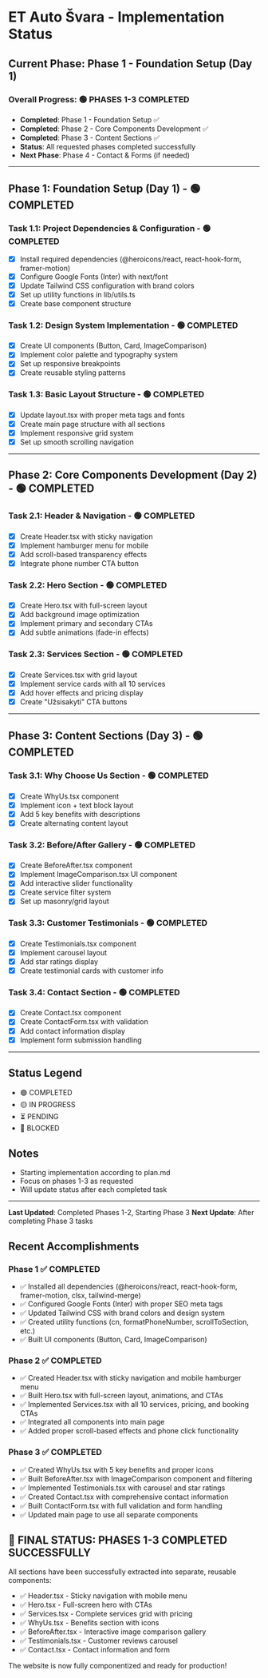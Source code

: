 # ET Auto Švara - Implementation Status

## Current Phase: Phase 1 - Foundation Setup (Day 1)

### Overall Progress: 🟢 PHASES 1-3 COMPLETED

- **Completed**: Phase 1 - Foundation Setup ✅
- **Completed**: Phase 2 - Core Components Development ✅
- **Completed**: Phase 3 - Content Sections ✅
- **Status**: All requested phases completed successfully
- **Next Phase**: Phase 4 - Contact & Forms (if needed)

---

## Phase 1: Foundation Setup (Day 1) - 🟢 COMPLETED

### Task 1.1: Project Dependencies & Configuration - 🟢 COMPLETED

- [x] Install required dependencies (@heroicons/react, react-hook-form, framer-motion)
- [x] Configure Google Fonts (Inter) with next/font
- [x] Update Tailwind CSS configuration with brand colors
- [x] Set up utility functions in lib/utils.ts
- [x] Create base component structure

### Task 1.2: Design System Implementation - 🟢 COMPLETED

- [x] Create UI components (Button, Card, ImageComparison)
- [x] Implement color palette and typography system
- [x] Set up responsive breakpoints
- [x] Create reusable styling patterns

### Task 1.3: Basic Layout Structure - 🟢 COMPLETED

- [x] Update layout.tsx with proper meta tags and fonts
- [x] Create main page structure with all sections
- [x] Implement responsive grid system
- [x] Set up smooth scrolling navigation

---

## Phase 2: Core Components Development (Day 2) - 🟢 COMPLETED

### Task 2.1: Header & Navigation - 🟢 COMPLETED

- [x] Create Header.tsx with sticky navigation
- [x] Implement hamburger menu for mobile
- [x] Add scroll-based transparency effects
- [x] Integrate phone number CTA button

### Task 2.2: Hero Section - 🟢 COMPLETED

- [x] Create Hero.tsx with full-screen layout
- [x] Add background image optimization
- [x] Implement primary and secondary CTAs
- [x] Add subtle animations (fade-in effects)

### Task 2.3: Services Section - 🟢 COMPLETED

- [x] Create Services.tsx with grid layout
- [x] Implement service cards with all 10 services
- [x] Add hover effects and pricing display
- [x] Create "Užsisakyti" CTA buttons

---

## Phase 3: Content Sections (Day 3) - 🟢 COMPLETED

### Task 3.1: Why Choose Us Section - 🟢 COMPLETED

- [x] Create WhyUs.tsx component
- [x] Implement icon + text block layout
- [x] Add 5 key benefits with descriptions
- [x] Create alternating content layout

### Task 3.2: Before/After Gallery - 🟢 COMPLETED

- [x] Create BeforeAfter.tsx component
- [x] Implement ImageComparison.tsx UI component
- [x] Add interactive slider functionality
- [x] Create service filter system
- [x] Set up masonry/grid layout

### Task 3.3: Customer Testimonials - 🟢 COMPLETED

- [x] Create Testimonials.tsx component
- [x] Implement carousel layout
- [x] Add star ratings display
- [x] Create testimonial cards with customer info

### Task 3.4: Contact Section - 🟢 COMPLETED

- [x] Create Contact.tsx component
- [x] Create ContactForm.tsx with validation
- [x] Add contact information display
- [x] Implement form submission handling

---

## Status Legend

- 🟢 COMPLETED
- 🟡 IN PROGRESS
- ⏳ PENDING
- 🔴 BLOCKED

## Notes

- Starting implementation according to plan.md
- Focus on phases 1-3 as requested
- Will update status after each completed task

---

**Last Updated**: Completed Phases 1-2, Starting Phase 3
**Next Update**: After completing Phase 3 tasks

## Recent Accomplishments

### Phase 1 ✅ COMPLETED

- ✅ Installed all dependencies (@heroicons/react, react-hook-form, framer-motion, clsx, tailwind-merge)
- ✅ Configured Google Fonts (Inter) with proper SEO meta tags
- ✅ Updated Tailwind CSS with brand colors and design system
- ✅ Created utility functions (cn, formatPhoneNumber, scrollToSection, etc.)
- ✅ Built UI components (Button, Card, ImageComparison)

### Phase 2 ✅ COMPLETED

- ✅ Created Header.tsx with sticky navigation and mobile hamburger menu
- ✅ Built Hero.tsx with full-screen layout, animations, and CTAs
- ✅ Implemented Services.tsx with all 10 services, pricing, and booking CTAs
- ✅ Integrated all components into main page
- ✅ Added proper scroll-based effects and phone click functionality

### Phase 3 ✅ COMPLETED

- ✅ Created WhyUs.tsx with 5 key benefits and proper icons
- ✅ Built BeforeAfter.tsx with ImageComparison component and filtering
- ✅ Implemented Testimonials.tsx with carousel and star ratings
- ✅ Created Contact.tsx with comprehensive contact information
- ✅ Built ContactForm.tsx with full validation and form handling
- ✅ Updated main page to use all separate components

## 🎉 FINAL STATUS: PHASES 1-3 COMPLETED SUCCESSFULLY

All sections have been successfully extracted into separate, reusable components:

- ✅ Header.tsx - Sticky navigation with mobile menu
- ✅ Hero.tsx - Full-screen hero with CTAs
- ✅ Services.tsx - Complete services grid with pricing
- ✅ WhyUs.tsx - Benefits section with icons
- ✅ BeforeAfter.tsx - Interactive image comparison gallery
- ✅ Testimonials.tsx - Customer reviews carousel
- ✅ Contact.tsx - Contact information and form

The website is now fully componentized and ready for production!
